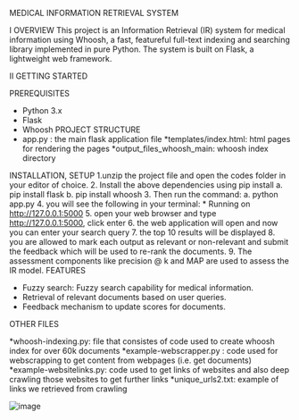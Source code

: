 MEDICAL INFORMATION RETRIEVAL SYSTEM

I OVERVIEW
This project is an Information Retrieval (IR) system for medical information using Whoosh, a fast, featureful full-text indexing and searching library implemented in pure Python. The system is built on Flask, a lightweight web framework.

II GETTING STARTED

PREREQUISITES
* Python 3.x
* Flask
* Whoosh
PROJECT STRUCTURE
* app.py : the main flask application file
*templates/index.html: html pages for rendering the pages
*output_files_whoosh_main: whoosh index directory

INSTALLATION, SETUP
1.unzip the project file and open the codes folder in your editor of choice.
2. Install the above dependencies using pip install
a. pip install flask
b. pip install whoosh 
3. Then run the command:
a. python app.py
4. you will see the following in your terminal: 
	 * Running on http://127.0.0.1:5000
5. open your web browser and type http://127.0.0.1:5000, click enter
6. the web application will open and now you can enter your search query 
7. the top 10 results will be displayed
8. you are allowed to mark each output as relevant or non-relevant and submit the feedback which will be used to re-rank the documents.
9. The assessment components like precision @ k and MAP are used to assess the IR model.
FEATURES
* Fuzzy search: Fuzzy search capability for medical information.
* Retrieval of relevant documents based on user queries.
* Feedback mechanism to update scores for documents.

OTHER FILES

*whoosh-indexing.py: file that consistes of code used to create whoosh index for over 60k documents
*example-webscrapper.py : code used for webscrapping to get content from webpages (i.e. get documents)
*example-websitelinks.py: code used to get links of websites and also deep crawling those websites to get further links
*unique_urls2.txt: example of links we retrieved from crawling

![image](https://github.com/user-attachments/assets/a5be079a-bb66-4732-a8bd-108d58a9ebce)

